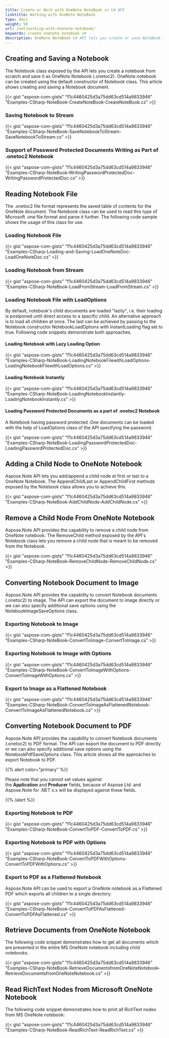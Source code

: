 ```yaml
---
title: Create or Work with OneNote NoteBook in C# API
linktitle: Working with OneNote NoteBook
type: docs
weight: 50
url: /net/working-with-onenote-notebook/
keywords: create onenote notebook c#
description: OneNote NoteBook C# API lets you create or save NoteBook to Stream, load NoteBook from file, export NoteBook to Image with Options and export NoteBook to PDF
---
```


## **Creating and Saving a Notebook**
The Notebook class exposed by the API lets you create a notebook from scratch and save it as OneNote Notebook (.onetoc2). OneNote notebook can be created using the default constructor of Notebook class. This article shows creating and saving a Notebook document.

{{< gist "aspose-com-gists" "f1c4460425d3a75dd63cd514a9833946" "Examples-CSharp-NoteBook-CreateNoteBook-CreateNoteBook.cs" >}}
### **Saving Notebook to Stream**
{{< gist "aspose-com-gists" "f1c4460425d3a75dd63cd514a9833946" "Examples-CSharp-NoteBook-SaveNotebookToStream-SaveNotebookToStream.cs" >}}
### **Support of Password Protected Documents Writing as Part of .onetoc2 Notebook**
{{< gist "aspose-com-gists" "f1c4460425d3a75dd63cd514a9833946" "Examples-CSharp-NoteBook-WritingPasswordProtectedDoc-WritingPasswordProtectedDoc.cs" >}}
## **Reading Notebook File**
The .onetoc2 file format represents the saved table of contents for the OneNote document. The Notebook class can be used to read this type of Microsoft .one file format and parse it further. The following code sample shows the usage of this class for use.
### **Loading Notebook File**
{{< gist "aspose-com-gists" "f1c4460425d3a75dd63cd514a9833946" "Examples-CSharp-Loading-and-Saving-LoadOneNoteDoc-LoadOneNoteDoc.cs" >}}
### **Loading Notebook from Stream**
{{< gist "aspose-com-gists" "f1c4460425d3a75dd63cd514a9833946" "Examples-CSharp-NoteBook-LoadFromStream-LoadFromStream.cs" >}}
### **Loading Notebook File with LoadOptions**
By default, notebook's child documents are loaded "lazily", i.e. their loading is postponed until direct access to a specific child. An alternative approach is to load all children at once. The last can be achieved by passing to the Notebook constructor NotebookLoadOptions with InstantLoading flag set to true. Following code snippets demonstrate both approaches.
#### **Loading Notebook with Lazy Loading Option**
{{< gist "aspose-com-gists" "f1c4460425d3a75dd63cd514a9833946" "Examples-CSharp-NoteBook-LoadingNotebookFilewithLoadOptions-LoadingNotebookFilewithLoadOptions.cs" >}}
#### **Loading Notebook Instantly**
{{< gist "aspose-com-gists" "f1c4460425d3a75dd63cd514a9833946" "Examples-CSharp-NoteBook-LoadingNotebookInstantly-LoadingNotebookInstantly.cs" >}}
#### **Loading Password Protected Documents as a part of .onetoc2 Notebook**
A Notebook having password protected .One documents can be loaded with the help of LoadOptions class of the API specifying the password.

{{< gist "aspose-com-gists" "f1c4460425d3a75dd63cd514a9833946" "Examples-CSharp-NoteBook-LoadingPasswordProtectedDoc-LoadingPasswordProtectedDoc.cs" >}}
## **Adding a Child Node to OneNote Notebook**
Aspose.Note API lets you add/append a child node at first or last to a OneNote Notebook. The AppendChildLast or AppendChildFirst methods exposed by the Notebook class allows you to achieve this.

{{< gist "aspose-com-gists" "f1c4460425d3a75dd63cd514a9833946" "Examples-CSharp-NoteBook-AddChildNode-AddChildNode.cs" >}}
## **Remove a Child Node From OneNote Notebook**
Aspose.Note API provides the capability to remove a child node from OneNote notebook. The RemoveChild method exposed by the API's Notebook class lets you remove a child node that is meant to be removed from the Notebook.

{{< gist "aspose-com-gists" "f1c4460425d3a75dd63cd514a9833946" "Examples-CSharp-NoteBook-RemoveChildNode-RemoveChildNode.cs" >}}
## **Converting Notebook Document to Image**
Aspose.Note API provides the capability to convert Notebook documents (.onetoc2) to image. The API can export the document to image directly or we can also specify additional save options using the NotebookImageSaveOptions class.
### **Exporting Notebook to Image**
{{< gist "aspose-com-gists" "f1c4460425d3a75dd63cd514a9833946" "Examples-CSharp-NoteBook-ConvertToImage-ConvertToImage.cs" >}}
### **Exporting Notebook to Image with Options**
{{< gist "aspose-com-gists" "f1c4460425d3a75dd63cd514a9833946" "Examples-CSharp-NoteBook-ConvertToImageWithOptions-ConvertToImageWithOptions.cs" >}}
### **Export to Image as a Flattened Notebook**
{{< gist "aspose-com-gists" "f1c4460425d3a75dd63cd514a9833946" "Examples-CSharp-NoteBook-ConvertToImageAsFlattenedNotebook-ConvertToImageAsFlattenedNotebook.cs" >}}
## **Converting Notebook Document to PDF**
Aspose.Note API provides the capability to convert Notebook documents (.onetoc2) to PDF format. The API can export the document to PDF directly or we can also specify additional save options using the NotebookPdfSaveOptions class. This article shows all the approaches to export Notebook to PDF.

{{% alert color="primary" %}} 

Please note that you cannot set values against the **Application** and **Producer** fields, because of Aspose Ltd. and Aspose.Note for .NET x.x will be displayed against these fields.

{{% /alert %}} 
### **Exporting Notebook to PDF**
{{< gist "aspose-com-gists" "f1c4460425d3a75dd63cd514a9833946" "Examples-CSharp-NoteBook-ConvertToPDF-ConvertToPDF.cs" >}}
### **Exporting Notebook to PDF with Options**
{{< gist "aspose-com-gists" "f1c4460425d3a75dd63cd514a9833946" "Examples-CSharp-NoteBook-ConvertToPDFWithOptions-ConvertToPDFWithOptions.cs" >}}
### **Export to PDF as a Flattened Notebook**
Aspose.Note API can be used to export a OneNote notebook as a Flattened PDF which exports all children to a single directory.

{{< gist "aspose-com-gists" "f1c4460425d3a75dd63cd514a9833946" "Examples-CSharp-NoteBook-ConvertToPDFAsFlattened-ConvertToPDFAsFlattened.cs" >}}
## **Retrieve Documents from OneNote Notebook**
The following code snippet demonstrates how to get all documents which are presented in the entire MS OneNote notebook including child notebooks.

{{< gist "aspose-com-gists" "f1c4460425d3a75dd63cd514a9833946" "Examples-CSharp-NoteBook-RetrieveDocumentsfromOneNoteNotebook-RetrieveDocumentsfromOneNoteNotebook.cs" >}}
## **Read RichText Nodes from Microsoft OneNote Notebook**
The following code snippet demonstrates how to print all RichText nodes from MS OneNote notebook:

{{< gist "aspose-com-gists" "f1c4460425d3a75dd63cd514a9833946" "Examples-CSharp-NoteBook-ReadRichText-ReadRichText.cs" >}}
